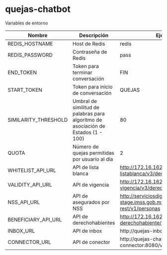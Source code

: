 # quejas-chatbot

Variables de entorno

| Nombre               | Descripción                                                                       | Ejemplo                                                                                |
|----------------------|-----------------------------------------------------------------------------------|----------------------------------------------------------------------------------------|
| REDIS_HOSTNAME       | Host de Redis                                                                     | redis                                                                                  |
| REDIS_PASSWORD       | Contraseña de Redis                                                               | pass                                                                                   |
| END_TOKEN            | Token para terminar conversación                                                  | FIN                                                                                    |
| START_TOKEN          | Token para inicio de conversación                                                 | QUEJAS                                                                                 |
| SIMILARITY_THRESHOLD | Umbral de similitud de palabras para algoritmo de asociación de Estados (1 - 100) | 80                                                                                     |
| QUOTA                | Número de quejas permitidas por usuario al día                                    | 2                                                                                      |
| WHITELIST_API_URL    | API de lista blanca                                                               | http://172.16.162.62/apimobile-listablanca/v3/derechohabientes                         |
| VALIDITY_API_URL     | API de vigencia                                                                   | http://172.16.162.62/apimobile-vigencia/v3/derechohabientes                            |
| NSS_API_URL          | API de asegurados por NSS                                                         | http://serviciosdigitalesinterno-stage.imss.gob.mx/serviciosDigitales-rest/v1/personas |
| BENEFICIARY_API_URL  | API de derechohabientes                                                           | http://172.16.162.62/apimobile-derechohabiente/v3/derechohabientes                     |
| INBOX_URL            | API de inbox                                                                      | http://quejas-inbox:8080                                                               |
| CONNECTOR_URL        | API de conector                                                                   | http://quejas-chatbot-connector:8080/v1/mensaje/salidas                                |
